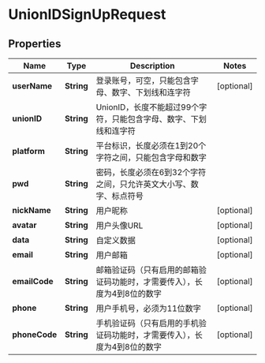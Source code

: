 

# UnionIDSignUpRequest


## Properties

| Name | Type | Description | Notes |
|------------ | ------------- | ------------- | -------------|
|**userName** | **String** | 登录账号，可空，只能包含字母、数字、下划线和连字符 |  [optional] |
|**unionID** | **String** | UnionID，长度不能超过99个字符，只能包含字母、数字、下划线和连字符 |  |
|**platform** | **String** | 平台标识，长度必须在1到20个字符之间，只能包含字母和数字 |  |
|**pwd** | **String** | 密码，长度必须在6到32个字符之间，只允许英文大小写、数字、标点符号 |  |
|**nickName** | **String** | 用户昵称 |  [optional] |
|**avatar** | **String** | 用户头像URL |  [optional] |
|**data** | **String** | 自定义数据 |  [optional] |
|**email** | **String** | 用户邮箱 |  [optional] |
|**emailCode** | **String** | 邮箱验证码（只有启用的邮箱验证码功能时，才需要传入），长度为4到8位的数字 |  [optional] |
|**phone** | **String** | 用户手机号，必须为11位数字 |  [optional] |
|**phoneCode** | **String** | 手机验证码（只有启用的手机验证码功能时，才需要传入），长度为4到8位的数字 |  [optional] |



